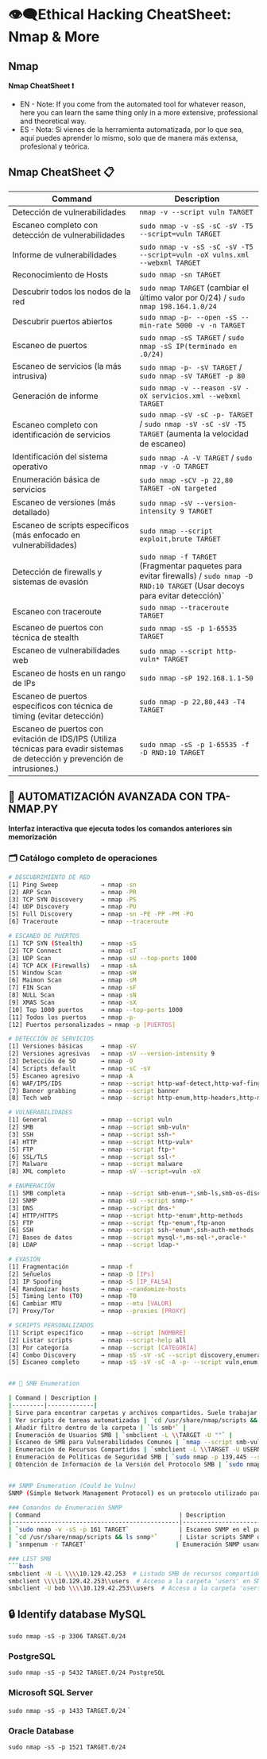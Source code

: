 # 👁️‍🗨️​ Ethical Hacking CheatSheet: Nmap & More

## Nmap
 ​**Nmap CheatSheet ❗**

- EN -  Note:  If you come from the automated tool for whatever reason, here you can learn the same thing only in a more extensive, professional and theoretical way.
- ES -  Nota:  Si vienes de la herramienta automatizada, por lo que sea, aquí puedes aprender lo mismo, solo que de manera más extensa, profesional y teórica.
## Nmap CheatSheet 📋

| Command                                                                   | Description                                                                                                 |
|---------------------------------------------------------------------------|-------------------------------------------------------------------------------------------------------------|
| Detección de vulnerabilidades                                               | `nmap -v --script vuln TARGET`                                                                             |
| Escaneo completo con detección de vulnerabilidades                          | `sudo nmap -v -sS -sC -sV -T5 --script=vuln TARGET`                                                        |
| Informe de vulnerabilidades                                                 | `sudo nmap -v -sS -sC -sV -T5 --script=vuln -oX vulns.xml --webxml TARGET`                                  |
| Reconocimiento de Hosts                                                     | `sudo nmap -sn TARGET`                                                                                     |
| Descubrir todos los nodos de la red                                          | `sudo nmap TARGET` (cambiar el último valor por 0/24) / `sudo nmap 198.164.1.0/24`                         |
| Descubrir puertos abiertos                                                   | `sudo nmap -p- --open -sS --min-rate 5000 -v -n TARGET`                                                    |
| Escaneo de puertos                                                           | `sudo nmap -sS TARGET` / `sudo nmap -sS IP(terminado en .0/24)`                                           |
| Escaneo de servicios (la más intrusiva)                                      | `sudo nmap -p- -sV TARGET` / `sudo nmap -sV TARGET -p 80`                                                  |
| Generación de informe                                                        | `sudo nmap -v --reason -sV -oX servicios.xml --webxml TARGET`                                              |
| Escaneo completo con identificación de servicios                             | `sudo nmap -sV -sC -p- TARGET` / `sudo nmap -sV -sC -sV -T5 TARGET` (aumenta la velocidad de escaneo)       |
| Identificación del sistema operativo                                        | `sudo nmap -A -V TARGET` / `sudo nmap -v -O TARGET`                                                        |
| Enumeración básica de servicios                                             | `sudo nmap -sCV -p 22,80 TARGET -oN targeted`                                                              |
| Escaneo de versiones (más detallado)                                         | `sudo nmap -sV --version-intensity 9 TARGET`                                                               |
| Escaneo de scripts específicos (más enfocado en vulnerabilidades)           | `sudo nmap --script exploit,brute TARGET`                                                                  |
| Detección de firewalls y sistemas de evasión                                 | `sudo nmap -f TARGET` (Fragmentar paquetes para evitar firewalls) / `sudo nmap -D RND:10 TARGET` (Usar decoys para evitar detección)` |
| Escaneo con traceroute                                                       | `sudo nmap --traceroute TARGET`                                                                            |
| Escaneo de puertos con técnica de stealth                                    | `sudo nmap -sS -p 1-65535 TARGET`                                                                          |
| Escaneo de vulnerabilidades web                                             | `sudo nmap --script http-vuln* TARGET`                                                                     |
| Escaneo de hosts en un rango de IPs                                          | `sudo nmap -sP 192.168.1.1-50`                                                                            |
| Escaneo de puertos específicos con técnica de timing (evitar detección)      | `sudo nmap -p 22,80,443 -T4 TARGET`                                                                        |
| Escaneo de puertos con evitación de IDS/IPS (Utiliza técnicas para evadir sistemas de detección y prevención de intrusiones.)                             | `sudo nmap -sS -p 1-65535 -f -D RND:10 TARGET`                                                             |

## 🤖 AUTOMATIZACIÓN AVANZADA CON TPA-NMAP.PY
**Interfaz interactiva que ejecuta todos los comandos anteriores sin memorización**

### 🗂️ Catálogo completo de operaciones
```bash
# DESCUBRIMIENTO DE RED
[1] Ping Sweep            → nmap -sn
[2] ARP Scan              → nmap -PR
[3] TCP SYN Discovery     → nmap -PS
[4] UDP Discovery         → nmap -PU
[5] Full Discovery        → nmap -sn -PE -PP -PM -PO
[6] Traceroute            → nmap --traceroute

# ESCANEO DE PUERTOS
[1] TCP SYN (Stealth)     → nmap -sS
[2] TCP Connect           → nmap -sT
[3] UDP Scan              → nmap -sU --top-ports 1000
[4] TCP ACK (Firewalls)   → nmap -sA
[5] Window Scan           → nmap -sW
[6] Maimon Scan           → nmap -sM
[7] FIN Scan              → nmap -sF
[8] NULL Scan             → nmap -sN
[9] XMAS Scan             → nmap -sX
[10] Top 1000 puertos     → nmap --top-ports 1000
[11] Todos los puertos    → nmap -p-
[12] Puertos personalizados → nmap -p [PUERTOS]

# DETECCIÓN DE SERVICIOS
[1] Versiones básicas     → nmap -sV
[2] Versiones agresivas   → nmap -sV --version-intensity 9
[3] Detección de SO       → nmap -O
[4] Scripts default       → nmap -sC -sV
[5] Escaneo agresivo      → nmap -A
[6] WAF/IPS/IDS           → nmap --script http-waf-detect,http-waf-fingerprint
[7] Banner grabbing       → nmap --script banner
[8] Tech web              → nmap --script http-enum,http-headers,http-methods

# VULNERABILIDADES
[1] General               → nmap --script vuln
[2] SMB                   → nmap --script smb-vuln*
[3] SSH                   → nmap --script ssh-*
[4] HTTP                  → nmap --script http-vuln*
[5] FTP                   → nmap --script ftp-*
[6] SSL/TLS               → nmap --script ssl-*
[7] Malware               → nmap --script malware
[8] XML completo          → nmap -sV --script=vuln -oX

# ENUMERACIÓN
[1] SMB completa          → nmap --script smb-enum-*,smb-ls,smb-os-discovery
[2] SNMP                  → nmap -sU --script snmp-*
[3] DNS                   → nmap --script dns-*
[4] HTTP/HTTPS            → nmap --script http-*enum*,http-methods
[5] FTP                   → nmap --script ftp-*enum*,ftp-anon
[6] SSH                   → nmap --script ssh-*enum*,ssh-auth-methods
[7] Bases de datos        → nmap --script mysql-*,ms-sql-*,oracle-*
[8] LDAP                  → nmap --script ldap-*

# EVASIÓN
[1] Fragmentación         → nmap -f
[2] Señuelos              → nmap -D [IPs]
[3] IP Spoofing           → nmap -S [IP_FALSA]
[4] Randomizar hosts      → nmap --randomize-hosts
[5] Timing lento (T0)     → nmap -T0
[6] Cambiar MTU           → nmap --mtu [VALOR]
[7] Proxy/Tor             → nmap --proxies [PROXY]

# SCRIPTS PERSONALIZADOS
[1] Script específico     → nmap --script [NOMBRE]
[2] Listar scripts        → nmap --script-help all
[3] Por categoría         → nmap --script [CATEGORÍA]
[4] Combo Discovery       → nmap -sS -sV -sC --script discovery,enumeration,vuln -A
[5] Escaneo completo      → nmap -sS -sV -sC -A -p- --script vuln,enum,discovery -oA


## 🔢​ SMB Enumeration

| Command | Description |
|---------|-------------|
| Sirve para encontrar carpetas y archivos compartidos. Suele trabajar en los puertos 139 y 445 | `sudo nmap -v -sS -p 139,445 TARGET` |
| Ver scripts de tareas automatizadas | `cd /usr/share/nmap/scripts && ls` |
| Añadir filtro dentro de la carpeta | `ls smb*` |
| Enumeración de Usuarios SMB | `smbclient -L \\TARGET -U ""` |
| Escaneo de SMB para Vulnerabilidades Comunes | `nmap --script smb-vuln* TARGET` |
| Enumeración de Recursos Compartidos | `smbclient -L \\TARGET -U USERNAME` |
| Enumeración de Políticas de Seguridad SMB | `sudo nmap -p 139,445 --script smb-security-mode TARGET` |
| Obtención de Información de la Versión del Protocolo SMB | `sudo nmap -p 139,445 --script smb-protocols TARGET` |


## ​SNMP Enumeration (Could be Vulnv)
SNMP (Simple Network Management Protocol) es un protocolo utilizado para la gestión y monitoreo de redes. Puede ser explotado para obtener información sobre la configuración del sistema y posibles vulnerabilidades.

### Comandos de Enumeración SNMP
| Command                                       | Description                                           |
|-----------------------------------------------|-------------------------------------------------------|
| `sudo nmap -v -sS -p 161 TARGET`              | Escaneo SNMP en el puerto 161 del objetivo.          |
| `cd /usr/share/nmap/scripts && ls snmp*`      | Listar scripts SNMP disponibles en Nmap.             |
| `snmpenum -r TARGET`                         | Enumeración SNMP usando comandos de brute force.     |

### LIST SMB
```bash
smbclient -N -L \\\\10.129.42.253  # Listado SMB de recursos compartidos
smbclient \\\\10.129.42.253\\users  # Acceso a la carpeta 'users' en SMB
smbclient -U bob \\\\10.129.42.253\\users  # Acceso a la carpeta 'users' con el usuario 'bob'
```

## 🔒 Identify database MySQL
`sudo nmap -sS -p 3306 TARGET.0/24`
### PostgreSQL
`sudo nmap -sS -p 5432 TARGET.0/24 PostgreSQL`
### Microsoft SQL Server
`sudo nmap -sS -p 1433 TARGET.0/24`
`
### Oracle Database
`sudo nmap -sS -p 1521 TARGET.0/24`
















